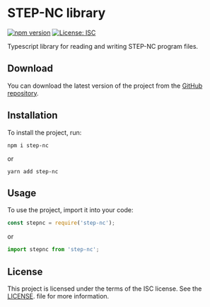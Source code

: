 # STEP-NC library
[![npm version](https://badge.fury.io/js/step-nc.svg)](https://badge.fury.io/js/step-nc)
[![License: ISC](https://img.shields.io/badge/License-ISC-yellow.svg)](https://opensource.org/licenses/ISC)


Typescript library for reading and writing STEP-NC program files.

## Download

You can download the latest version of the project from the [GitHub repository](https://github.com/EfrainRodriguez/step-nc.git).


## Installation

To install the project, run:

```
npm i step-nc
```
or

```
yarn add step-nc
```

## Usage

To use the project, import it into your code:

```javascript
const stepnc = require('step-nc');
```
or

```javascript
import stepnc from 'step-nc';
```

## License

This project is licensed under the terms of the ISC license. See the [LICENSE](https://github.com/EfrainRodriguez/step-nc/blob/master/LICENSE). file for more information.
